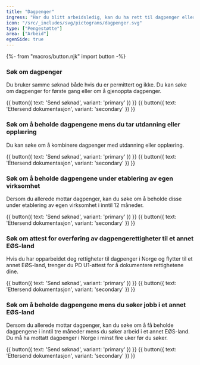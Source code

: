 ```yaml
---
title: "Dagpenger"
ingress: "Har du blitt arbeidsledig, kan du ha rett til dagpenger eller annen økonomisk støtte fra NAV, og hjelp til å komme i arbeid."
icon: "/src/_includes/svg/pictograms/dagpenger.svg"
type: ["Pengestøtte"]
area: ["Arbeid"]
egenSide: true
---
```


{%- from "macros/button.njk" import button -%}

### Søk om dagpenger

Du bruker samme søknad både hvis du er permittert og ikke. Du kan søke om dagpenger for første gang eller om å gjenoppta dagpenger.

{{ button({ text: 'Send søknad', variant: 'primary' }) }}
{{ button({ text: 'Ettersend dokumentasjon', variant: 'secondary' }) }}

### Søk om å beholde dagpengene mens du tar utdanning eller opplæring

Du kan søke om å kombinere dagpenger med utdanning eller opplæring.

{{ button({ text: 'Send søknad', variant: 'primary' }) }}
{{ button({ text: 'Ettersend dokumentasjon', variant: 'secondary' }) }}

### Søk om å beholde dagpengene under etablering av egen virksomhet

Dersom du allerede mottar dagpenger, kan du søke om å beholde disse under etablering av egen virksomhet i inntil 12 måneder.

{{ button({ text: 'Send søknad', variant: 'primary' }) }}
{{ button({ text: 'Ettersend dokumentasjon', variant: 'secondary' }) }}

### Søk om attest for overføring av dagpengerettigheter til et annet EØS-land

Hvis du har opparbeidet deg rettigheter til dagpenger i Norge og flytter til et annet EØS-land, trenger du PD U1-attest for å dokumentere rettighetene dine.

{{ button({ text: 'Send søknad', variant: 'primary' }) }}
{{ button({ text: 'Ettersend dokumentasjon', variant: 'secondary' }) }}

### Søk om å beholde dagpengene mens du søker jobb i et annet EØS-land

Dersom du allerede mottar dagpenger, kan du søke om å få beholde dagpengene i inntil tre måneder mens du søker arbeid i et annet EØS-land. Du må ha mottatt dagpenger i Norge i minst fire uker før du søker.

{{ button({ text: 'Send søknad', variant: 'primary' }) }}
{{ button({ text: 'Ettersend dokumentasjon', variant: 'secondary' }) }}
